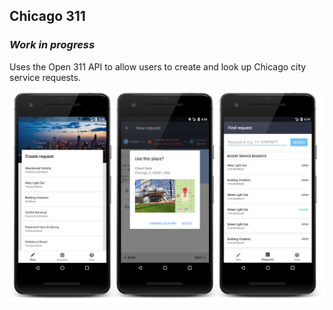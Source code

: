 ## Chicago 311

### ***Work in progress***

Uses the Open 311 API to allow users to create and look up Chicago city service requests.

![demo](https://raw.githubusercontent.com/pixelbutter/chicago-311/master/screenshots/screenshot_preview.png)